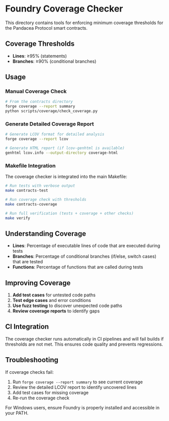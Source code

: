 # Foundry Coverage Checker

This directory contains tools for enforcing minimum coverage thresholds for the Pandacea Protocol smart contracts.

## Coverage Thresholds

- **Lines**: ≥95% (statements)
- **Branches**: ≥90% (conditional branches)

## Usage

### Manual Coverage Check

```bash
# From the contracts directory
forge coverage --report summary
python scripts/coverage/check_coverage.py
```

### Generate Detailed Coverage Report

```bash
# Generate LCOV format for detailed analysis
forge coverage --report lcov

# Generate HTML report (if lcov-genhtml is available)
genhtml lcov.info --output-directory coverage-html
```

### Makefile Integration

The coverage checker is integrated into the main Makefile:

```bash
# Run tests with verbose output
make contracts-test

# Run coverage check with thresholds
make contracts-coverage

# Run full verification (tests + coverage + other checks)
make verify
```

## Understanding Coverage

- **Lines**: Percentage of executable lines of code that are executed during tests
- **Branches**: Percentage of conditional branches (if/else, switch cases) that are tested
- **Functions**: Percentage of functions that are called during tests

## Improving Coverage

1. **Add test cases** for untested code paths
2. **Test edge cases** and error conditions
3. **Use fuzz testing** to discover unexpected code paths
4. **Review coverage reports** to identify gaps

## CI Integration

The coverage checker runs automatically in CI pipelines and will fail builds if thresholds are not met. This ensures code quality and prevents regressions.

## Troubleshooting

If coverage checks fail:

1. Run `forge coverage --report summary` to see current coverage
2. Review the detailed LCOV report to identify uncovered lines
3. Add test cases for missing coverage
4. Re-run the coverage check

For Windows users, ensure Foundry is properly installed and accessible in your PATH.

